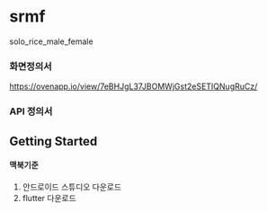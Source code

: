 # srmf

solo_rice_male_female

### 화면정의서
https://ovenapp.io/view/7eBHJgL37JBOMWjGst2eSETIQNugRuCz/

### API 정의서

## Getting Started
#### 맥북기준
1. 안드로이드 스튜디오 다운로드
2. flutter 다운로드
